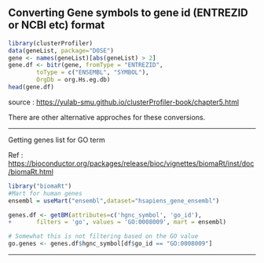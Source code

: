 ## Converting Gene symbols to gene id (ENTREZID or NCBI etc) format

```r
library(clusterProfiler)
data(geneList, package="DOSE")
gene <- names(geneList)[abs(geneList) > 2]
gene.df <- bitr(gene, fromType = "ENTREZID",
        toType = c("ENSEMBL", "SYMBOL"),
        OrgDb = org.Hs.eg.db)
head(gene.df)
```
source : https://yulab-smu.github.io/clusterProfiler-book/chapter5.html

There are other alternative approches for these conversions.

-----

Getting genes list for GO term

Ref : https://bioconductor.org/packages/release/bioc/vignettes/biomaRt/inst/doc/biomaRt.html
```r
library("biomaRt")
#Mart for human genes
ensembl = useMart("ensembl",dataset="hsapiens_gene_ensembl")

genes.df <- getBM(attributes=c('hgnc_symbol', 'go_id'),
+       filters = 'go', values = 'GO:0008009', mart = ensembl)

# Somewhat this is not filtering based on the GO value
go.genes <- genes.df$hgnc_symbol[df$go_id == "GO:0008009"]
```
----
